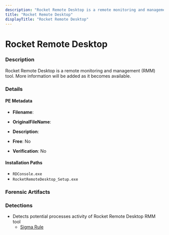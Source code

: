 ```yaml
---
description: "Rocket Remote Desktop is a remote monitoring and management (RMM) tool. More information will be added as it becomes available."
title: "Rocket Remote Desktop"
displayTitle: "Rocket Remote Desktop"
---
```




# Rocket Remote Desktop


### Description

Rocket Remote Desktop is a remote monitoring and management (RMM) tool. More information will be added as it becomes available.




### Details


#### PE Metadata
- **Filename**: 
- **OriginalFileName**: 
- **Description**: 


- **Free**: No

- **Verification**: No




#### Installation Paths
- `RDConsole.exe`
- `RocketRemoteDesktop_Setup.exe`

### Forensic Artifacts






### Detections
- Detects potential processes activity of Rocket Remote Desktop RMM tool
  - [Sigma Rule](https://github.com/magicsword-io/LOLRMM/blob/main/detections/sigma/rocket_remote_desktop_processes_sigma.yml)



